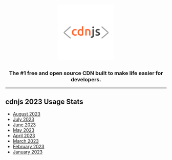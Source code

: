 <h1 align="center">
    <a href="https://cdnjs.com"><img src="https://raw.githubusercontent.com/cdnjs/brand/master/logo/standard/dark-512.png" width="175px" alt="< cdnjs >"></a>
</h1>
 
<h3 align="center">The #1 free and open source CDN built to make life easier for developers.</h3>

---

## cdnjs 2023 Usage Stats

* [August 2023](cdnjs_August_2023.md)
* [July 2023](cdnjs_July_2023.md)
* [June 2023](cdnjs_June_2023.md)
* [May 2023](cdnjs_May_2023.md)
* [April 2023](cdnjs_April_2023.md)
* [March 2023](cdnjs_March_2023.md)
* [February 2023](cdnjs_February_2023.md)
* [January 2023](cdnjs_January_2023.md)
